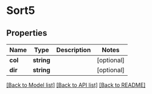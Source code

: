 # Sort5

## Properties
Name | Type | Description | Notes
------------ | ------------- | ------------- | -------------
**col** | **string** |  | [optional] 
**dir** | **string** |  | [optional] 

[[Back to Model list]](../README.md#documentation-for-models) [[Back to API list]](../README.md#documentation-for-api-endpoints) [[Back to README]](../README.md)



